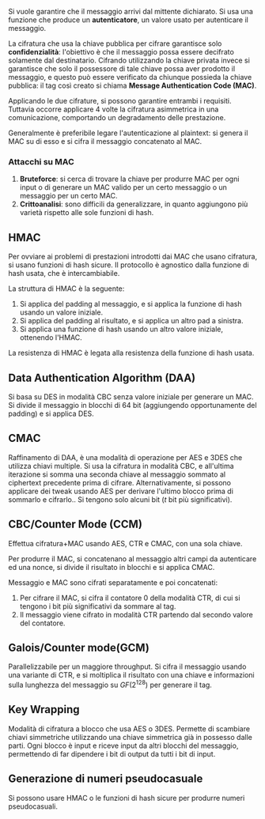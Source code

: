 Si vuole garantire che il messaggio arrivi dal mittente dichiarato. Si usa una funzione che produce un **autenticatore**, un valore usato per autenticare il messaggio.

La cifratura che usa la chiave pubblica per cifrare garantisce solo **confidenzialità**: l'obiettivo è che il messaggio possa essere decifrato solamente dal destinatario.
Cifrando utilizzando la chiave privata invece si garantisce che solo il possessore di tale chiave possa aver prodotto il messaggio, e questo può essere verificato da chiunque possieda la chiave pubblica: il tag così creato si chiama **Message Authentication Code (MAC)**.

Applicando le due cifrature, si possono garantire entrambi i requisiti. Tuttavia occorre applicare 4 volte la cifratura asimmetrica in una comunicazione, comportando un degradamento delle prestazione.

Generalmente è preferibile legare l'autenticazione al plaintext: si genera il MAC su di esso e si cifra il messaggio concatenato al MAC.

### Attacchi su MAC

1. **Bruteforce**: si cerca di trovare la chiave per produrre MAC per ogni input o di generare un MAC valido per un certo messaggio o un messaggio per un certo MAC.
2. **Crittoanalisi**: sono difficili da generalizzare, in quanto aggiungono più varietà rispetto alle sole funzioni di hash.

## HMAC

Per ovviare ai problemi di prestazioni introdotti dai MAC che usano cifratura, si usano funzioni di hash sicure. Il protocollo è agnostico dalla funzione di hash usata, che è intercambiabile.

La struttura di HMAC è la seguente:
1. Si applica del padding al messaggio, e si applica la funzione di hash usando un valore iniziale.
2. Si applica del padding al risultato, e si applica un altro pad a sinistra.
3. Si applica una funzione di hash usando un altro valore iniziale, ottenendo l'HMAC.

La resistenza di HMAC è legata alla resistenza della funzione di hash usata.

## Data Authentication Algorithm (DAA)

Si basa su DES in modalità CBC senza valore iniziale per generare un MAC. 
Si divide il messaggio in blocchi di 64 bit (aggiungendo opportunamente del padding) e si applica DES.

## CMAC

Raffinamento di DAA, è una modalità di operazione per AES e 3DES che utilizza chiavi multiple.
Si usa la cifratura in modalità CBC, e all'ultima iterazione si somma una seconda chiave al messaggio sommato al ciphertext precedente prima di cifrare. Alternativamente, si possono applicare dei tweak usando AES per derivare l'ultimo blocco prima di sommarlo e cifrarlo..
Si tengono solo alcuni bit ($t$ bit più significativi).

## CBC/Counter Mode (CCM)

Effettua cifratura+MAC usando AES, CTR e CMAC, con una sola chiave.

Per produrre il MAC, si concatenano al messaggio altri campi da autenticare ed una nonce, si divide il risultato in blocchi e si applica CMAC.

Messaggio e MAC sono cifrati separatamente e poi concatenati:
1. Per cifrare il MAC, si cifra il contatore $0$ della modalità CTR, di cui si tengono i bit più significativi da sommare al tag.
2. Il messaggio viene cifrato in modalità CTR partendo dal secondo valore del contatore.

## Galois/Counter mode(GCM)

Parallelizzabile per un maggiore throughput.
Si cifra il messaggio usando una variante di CTR, e si moltiplica il risultato con una chiave e informazioni sulla lunghezza del messaggio su $GF(2^{128})$ per generare il tag.

## Key Wrapping

Modalità di cifratura a blocco che usa AES o 3DES.
Permette di scambiare chiavi simmetriche utilizzando una chiave simmetrica già in possesso dalle parti. Ogni blocco è input e riceve input da altri blocchi del messaggio, permettendo di far dipendere i bit di output da tutti i bit di input.

## Generazione di numeri pseudocasuale

Si possono usare HMAC o le funzioni di hash sicure per produrre numeri pseudocasuali.